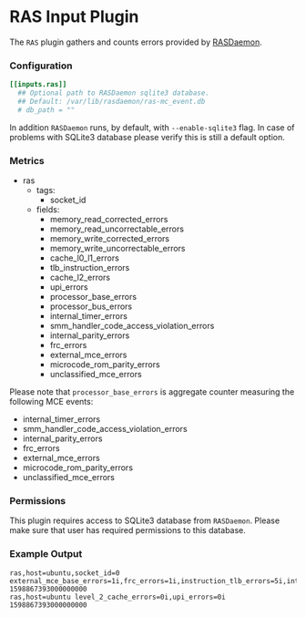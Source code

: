 # RAS Input Plugin

The `RAS` plugin gathers and counts errors provided by [RASDaemon](https://github.com/mchehab/rasdaemon).

### Configuration

```toml
[[inputs.ras]]
  ## Optional path to RASDaemon sqlite3 database.
  ## Default: /var/lib/rasdaemon/ras-mc_event.db
  # db_path = ""
```

In addition `RASDaemon` runs, by default, with `--enable-sqlite3` flag. In case of problems with SQLite3 database please verify this is still a default option.

### Metrics

- ras
  - tags:
    - socket_id
  - fields:
    - memory_read_corrected_errors
    - memory_read_uncorrectable_errors
    - memory_write_corrected_errors
    - memory_write_uncorrectable_errors
    - cache_l0_l1_errors
    - tlb_instruction_errors
    - cache_l2_errors
    - upi_errors
    - processor_base_errors
    - processor_bus_errors
    - internal_timer_errors
    - smm_handler_code_access_violation_errors
    - internal_parity_errors
    - frc_errors
    - external_mce_errors
    - microcode_rom_parity_errors
    - unclassified_mce_errors

Please note that `processor_base_errors` is aggregate counter measuring the following MCE events:
- internal_timer_errors
- smm_handler_code_access_violation_errors
- internal_parity_errors
- frc_errors
- external_mce_errors
- microcode_rom_parity_errors
- unclassified_mce_errors

### Permissions

This plugin requires access to SQLite3 database from `RASDaemon`. Please make sure that user has required permissions to this database.

### Example Output

```
ras,host=ubuntu,socket_id=0 external_mce_base_errors=1i,frc_errors=1i,instruction_tlb_errors=5i,internal_parity_errors=1i,internal_timer_errors=1i,l0_and_l1_cache_errors=7i,memory_read_corrected_errors=25i,memory_read_uncorrectable_errors=0i,memory_write_corrected_errors=5i,memory_write_uncorrectable_errors=0i,microcode_rom_parity_errors=1i,processor_base_errors=7i,processor_bus_errors=1i,smm_handler_code_access_violation_errors=1i,unclassified_mce_base_errors=1i 1598867393000000000
ras,host=ubuntu level_2_cache_errors=0i,upi_errors=0i 1598867393000000000
```
